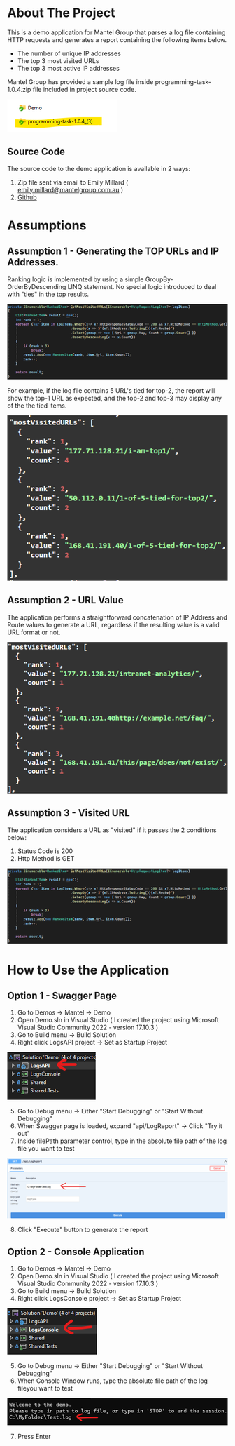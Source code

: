 # About The Project

This is a demo application for Mantel Group that parses a log file containing HTTP requests and generates a report containing the following items below.
<ul>
	<li>The number of unique IP addresses</li>
	<li>The top 3 most visited URLs</li>
	<li>The top 3 most active IP addresses</li>
</ul>

Mantel Group has provided a sample log file inside programming-task-1.0.4.zip file included in project source code.

![image info](./images/ZipFile.png)

## Source Code
The source code to the demo application is available in 2 ways:
1. Zip file sent via email to Emily Millard ( emily.millard@mantelgroup.com.au )
2. [Github](https://github.com/orvinjedalava/Demos)

# Assumptions
## Assumption 1 - Generating the TOP URLs and IP Addresses.
Ranking logic is implemented by using a simple GroupBy-OrderByDescending LINQ statement. No special logic introduced to deal with "ties" in the top results. 

![image info](./images/RankAssumptions.png)

For example, if the log file contains 5 URL's tied for top-2, the report will show the top-1 URL as expected, and the top-2 and top-3 may display any of the the tied items.  

![image info](./images/RankAssumptionsResult.png)

## Assumption 2 - URL Value
The application performs a straightforward concatenation of IP Address and Route values to generate a URL, regardless if the resulting value is a valid URL format or not.

![image info](./images/RankAssumptionsResult2.png)

## Assumption 3 - Visited URL
The application considers a URL as "visited" if it passes the 2 conditions below:
1. Status Code is 200
2. Http Method is GET

![image info](./images/RankAssumptions.png)

# How to Use the Application

## Option 1 - Swagger Page
1. Go to Demos -> Mantel ->  Demo
2. Open Demo.sln in Visual Studio ( I created the project using Microsoft Visual Studio Community 2022 - version 17.10.3 )
3. Go to Build menu -> Build Solution  
4. Right click LogsAPI project -> Set as Startup Project

![image info](./images/Swagger1.png)

5. Go to Debug menu -> Either "Start Debugging" or "Start Without Debugging" 
6. When Swagger page is loaded, expand "api/LogReport" -> Click "Try it out"
7. Inside filePath parameter control, type in the absolute file path of the log file you want to test  

![image info](./images/Swagger2.png)

8. Click "Execute" button to generate the report

## Option 2 - Console Application
1. Go to Demos -> Mantel ->  Demo
2. Open Demo.sln in Visual Studio ( I created the project using Microsoft Visual Studio Community 2022 - version 17.10.3 )
3. Go to Build menu -> Build Solution  
4. Right click LogsConsole project -> Set as Startup Project

![image info](./images/Swagger3.png)

5. Go to Debug menu -> Either "Start Debugging" or "Start Without Debugging" 
6. When Console Window runs, type the absolute file path of the log fileyou want to test

![image info](./images/Swagger4.png)

7. Press Enter